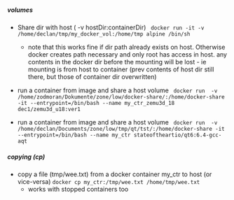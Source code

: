 
#####  volumes
   
- Share dir with host ( -v hostDir:containerDir)
` docker run -it -v /home/declan/tmp/my_docker_vol:/home/tmp alpine /bin/sh`
     - note that this works fine if dir path already exists on host. Otherwise docker creates path necessary and only root has access in host. any contents in the docker dir before the mounting will be lost - ie mounting is from host to container (prev contents of host dir still there, but those of container dir overwritten)
 
 - run a container from image and share a host volume
` docker run  -v /home/zodmoran/Dokumente/zone/low/docker-share/:/home/docker-share -it --entrypoint=/bin/bash --name my_ctr_zemu3d_18 dec1/zemu3d_u18:ver1` 

 
- run a container from image and share a host volume
` docker run  -v /home/declan/Documents/zone/low/tmp/qt/tst/:/home/docker-share -it --entrypoint=/bin/bash --name my_ctr stateoftheartio/qt6:6.4-gcc-aqt`

#####  copying (cp)

- copy a file (tmp/wee.txt) from a docker container my_ctr to host  (or vice-versa)
 `docker cp my_ctr:/tmp/wee.txt /home/tmp/wee.txt`
    - works with stopped containers too



